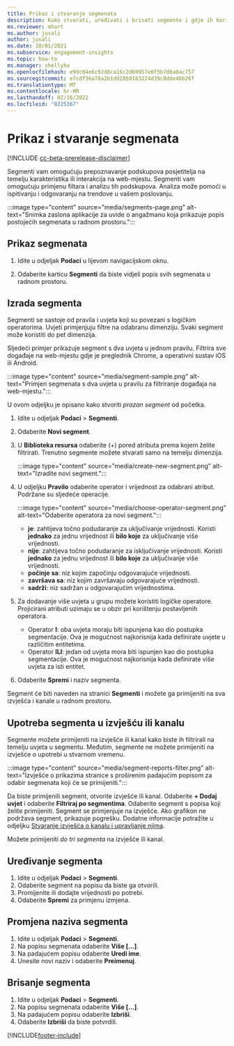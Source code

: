 ```yaml
---
title: Prikaz i stvaranje segmenata
description: Kako stvarati, uređivati i brisati segmente i gdje ih koristiti.
ms.reviewer: mhart
ms.author: jusali
author: jusali
ms.date: 10/01/2021
ms.subservice: engagement-insights
ms.topic: how-to
ms.manager: shellyha
ms.openlocfilehash: e99c04e6c92d8ca16c2d69957e0f5b7dba0ac757
ms.sourcegitcommit: e7cdf36a78a2b1dd2850183224d39c8dde46b26f
ms.translationtype: MT
ms.contentlocale: hr-HR
ms.lasthandoff: 02/16/2022
ms.locfileid: "8225367"
---
```

# <a name="view-and-create-segments"></a>Prikaz i stvaranje segmenata

[!INCLUDE [cc-beta-prerelease-disclaimer](includes/cc-beta-prerelease-disclaimer.md)]

Segmenti vam omogućuju prepoznavanje podskupova posjetitelja na temelju karakteristika ili interakcija na web-mjestu. Segmenti vam omogućuju primjenu filtara i analizu tih podskupova. Analiza može pomoći u ispitivanju i odgovaranju na trendove u vašem poslovanju. 

:::image type="content" source="media/segments-page.png" alt-text="Snimka zaslona aplikacije za uvide o angažmanu koja prikazuje popis postojećih segmenata u radnom prostoru.":::

## <a name="view-segments"></a>Prikaz segmenata

1. Idite u odjeljak **Podaci** u lijevom navigacijskom oknu. 

1. Odaberite karticu **Segmenti** da biste vidjeli popis svih segmenata u radnom prostoru. 

## <a name="create-a-segment"></a>Izrada segmenta

Segmenti se sastoje od pravila i uvjeta koji su povezani s logičkim operatorima. Uvjeti primjenjuju filtre na odabranu dimenziju. Svaki segment može koristiti do pet dimenzija.

Sljedeći primjer prikazuje segment s dva uvjeta u jednom pravilu. Filtrira sve događaje na web-mjestu gdje je preglednik Chrome, a operativni sustav iOS ili Android.

:::image type="content" source="media/segment-sample.png" alt-text="Primjeri segmenata s dva uvjeta u pravilu za filtriranje događaja na web-mjestu.":::

U ovom odjeljku je opisano kako stvoriti *prazan segment* od početka.

1. Idite u odjeljak **Podaci** > **Segmenti**.

1. Odaberite **Novi segment**.

1. U **Biblioteka resursa** odaberite (+) pored atributa prema kojem želite filtrirati. Trenutno segmente možete stvarati samo na temelju dimenzija.

   :::image type="content" source="media/create-new-segment.png" alt-text="Izradite novi segment.":::

1. U odjeljku **Pravilo** odaberite operator i vrijednost za odabrani atribut. Podržane su sljedeće operacije.

   :::image type="content" source="media/choose-operator-segment.png" alt-text="Odaberite operatora za novi segment.":::

   - **je**: zahtijeva točno podudaranje za uključivanje vrijednosti. Koristi **jednako** za jednu vrijednost ili **bilo koje** za uključivanje više vrijednosti.
   - **nije**: zahtijeva točno podudaranje za isključivanje vrijednosti. Koristi **jednako** za jednu vrijednost ili **bilo koje** za uključivanje više vrijednosti.
   - **počinje sa**: niz kojim započinju odgovarajuće vrijednosti.
   - **završava sa**: niz kojim završavaju odgovarajuće vrijednosti.
   - **sadrži**: niz sadržan u odgovarajućim vrijednostima.

1. Za dodavanje više uvjeta u grupu možete koristiti logičke operatore. Projicirani atributi uzimaju se u obzir pri korištenju postavljenih operatora.
   - Operator **I**: oba uvjeta moraju biti ispunjena kao dio postupka segmentacije. Ova je mogućnost najkorisnija kada definirate uvjete u različitim entitetima.
   - Operator **ILI**: jedan od uvjeta mora biti ispunjen kao dio postupka segmentacije. Ova je mogućnost najkorisnija kada definirate više uvjeta za isti entitet.

1. Odaberite **Spremi** i naziv segmenta. 

Segment će biti naveden na stranici **Segmenti** i možete ga primijeniti na sva izvješća i kanale u radnom prostoru.

## <a name="use-a-segment-in-a-report-or-funnel"></a>Upotreba segmenta u izvješću ili kanalu

Segmente možete primijeniti na izvješće ili kanal kako biste ih filtrirali na temelju uvjeta u segmentu. Međutim, segmente ne možete primijeniti na izvješće o upotrebi u stvarnom vremenu.

:::image type="content" source="media/segment-reports-filter.png" alt-text="Izvješće o prikazima stranice s proširenim padajućim popisom za odabir segmenata koji će se primijeniti.":::

Da biste primijenili segment, otvorite izvješće ili kanal. Odaberite **+ Dodaj uvjet** i odaberite **Filtriraj po segmentima**. Odaberite segment s popisa koji želite primijeniti. Segment se primjenjuje na izvješće. Ako grafikon ne podržava segment, prikazuje pogrešku. Dodatne informacije potražite u odjeljku [Stvaranje izvješća o kanalu i upravljanje njima](funnel-reports.md).
 
Možete primijeniti *do tri segmenta* na izvješće ili kanal.

## <a name="edit-a-segment"></a>Uređivanje segmenta

1. Idite u odjeljak **Podaci** > **Segmenti**.
1. Odaberite segment na popisu da biste ga otvorili. 
1. Promijenite ili dodajte vrijednosti po potrebi.
1. Odaberite **Spremi** za primjenu izmjena.

## <a name="change-the-name-of-a-segment"></a>Promjena naziva segmenta

1. Idite u odjeljak **Podaci** > **Segmenti**.
1. Na popisu segmenata odaberite **Više [...]**. 
1. Na padajućem popisu odaberite **Uredi ime**.
1. Unesite novi naziv i odaberite **Preimenuj**.

## <a name="delete-a-segment"></a>Brisanje segmenta

1. Idite u odjeljak **Podaci** > **Segmenti**.
1. Na popisu segmenata odaberite **Više [...]**. 
1. Na padajućem popisu odaberite **Izbriši**.
1. Odaberite **Izbriši** da biste potvrdili.



[!INCLUDE[footer-include](../includes/footer-banner.md)]
